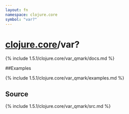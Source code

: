 ```yaml
---
layout: fn
namespace: clojure.core
symbol: "var?"
---
```


# [clojure.core](../)/var?

{% include 1.5.1/clojure.core/var_qmark/docs.md %}

##Examples

{% include 1.5.1/clojure.core/var_qmark/examples.md %}
## Source
{% include 1.5.1/clojure.core/var_qmark/src.md %}

